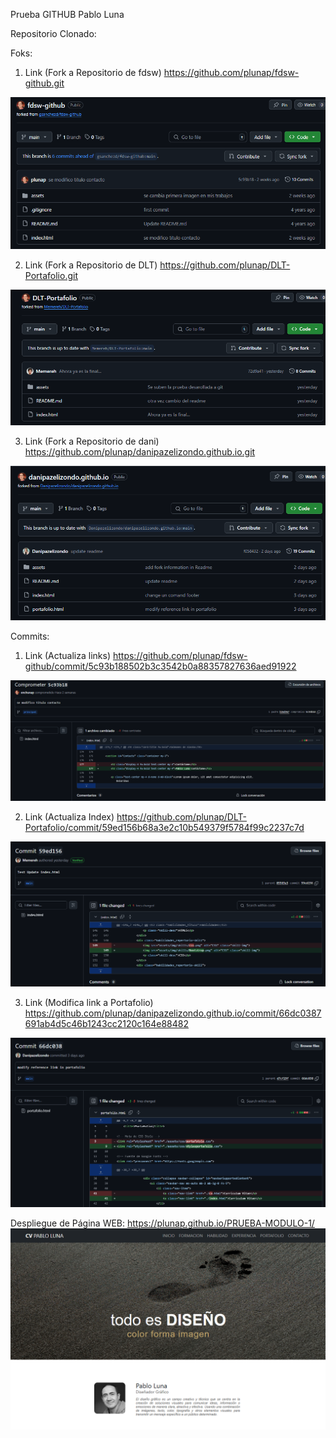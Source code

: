 Prueba GITHUB Pablo Luna

Repositorio Clonado:


Foks:
1. Link (Fork a Repositorio de fdsw) https://github.com/plunap/fdsw-github.git
<img src="./assets/img/fork-1.png">

2. Link (Fork a Repositorio de DLT) https://github.com/plunap/DLT-Portafolio.git
<img src="./assets/img/fork-2.png">

3. Link (Fork a Repositorio de dani) https://github.com/plunap/danipazelizondo.github.io.git
<img src="./assets/img/fork-3.png">

Commits:
1. Link (Actualiza links) https://github.com/plunap/fdsw-github/commit/5c93b188502b3c3542b0a88357827636aed91922
<img src="./assets/img/commits-1.png"> 

2. Link (Actualiza Index) https://github.com/plunap/DLT-Portafolio/commit/59ed156b68a3e2c10b549379f5784f99c2237c7d
<img src="./assets/img/commits-2.png">

3. Link (Modifica link a Portafolio) https://github.com/plunap/danipazelizondo.github.io/commit/66dc0387691ab4d5c46b1243cc2120c164e88482
<img src="./assets/img/commits-3.png">

Despliegue de Página WEB:
https://plunap.github.io/PRUEBA-MODULO-1/
<img src="./assets/img/pag-web.png">